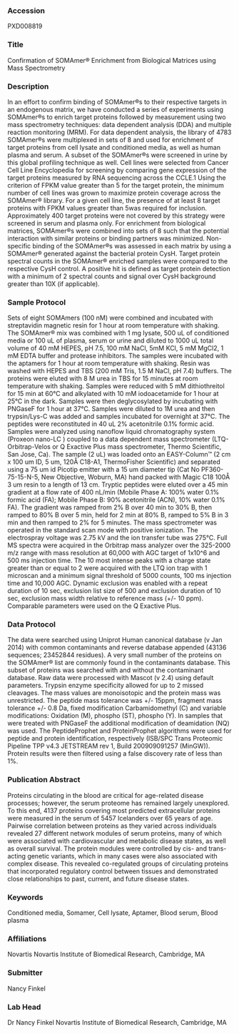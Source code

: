 ### Accession
PXD008819

### Title
Confirmation of SOMAmer® Enrichment from Biological Matrices using Mass Spectrometry

### Description
In an effort to confirm binding of SOMAmer®s to their respective targets in an endogenous matrix, we have conducted a series of experiments using SOMAmer®s to enrich target proteins followed by measurement using two mass spectrometry techniques:  data dependent analysis (DDA) and multiple reaction monitoring (MRM). For data dependent analysis, the library of 4783 SOMAmer®s were multiplexed in sets of 8 and used for enrichment of target proteins from cell lysate and conditioned media, as well as human plasma and serum.  A subset of the SOMAmer®s were screened in urine by this global profiling technique as well.  Cell lines were selected from Cancer Cell Line Encyclopedia for screening by comparing gene expression of the target proteins measured by RNA sequencing across the CCLE.1  Using the criterion of FPKM value greater than 5 for the target protein, the minimum number of cell lines was grown to maximize protein coverage across the SOMAmer® library.  For a given cell line, the presence of at least 8 target proteins with FPKM values greater than 5was required for inclusion.  Approximately 400 target proteins were not covered by this strategy were screened in serum and plasma only.  For enrichment from biological matrices, SOMAmer®s were combined into sets of 8 such that the potential interaction with similar proteins or binding partners was minimized.  Non-specific binding of the SOMAmer®s was assessed in each matrix by using a SOMAmer® generated against the bacterial protein CysH.  Target protein spectral counts in the SOMAmer® enriched samples were compared to the respective CysH control.  A positive hit is defined as target protein detection with a minimum of 2 spectral counts and signal over CysH background greater than 10X (if applicable).

### Sample Protocol
Sets of eight SOMAmers (100 nM) were combined and incubated with streptavidin magnetic resin for 1 hour at room temperature with shaking.  The SOMAmer® mix was combined with 1 mg lysate, 500 uL of conditioned media or 100 uL of plasma, serum or urine and diluted to 1000 uL total volume of 40 mM HEPES, pH 7.5, 100 mM NaCl, 5mM KCl, 5 mM MgCl2, 1 mM EDTA buffer and protease inhibitors.   The samples were incubated with the aptamers for 1 hour at room temperature with shaking.  Resin was washed with HEPES and TBS (200 mM Tris, 1.5 M NaCl, pH 7.4) buffers.  The proteins were eluted with 8 M urea in TBS for 15 minutes at room temperature with shaking.  Samples were reduced with 5 mM dithiothreitol for 15 min at 60°C and alkylated with 10 mM iodoacetamide for 1 hour at 25°C in the dark.  Samples were then deglycosylated by incubating with PNGaseF for 1 hour at 37°C.  Samples were diluted to 1M urea and then trypsin/Lys-C was added and samples incubated for overnight at 37°C.  The peptides were reconstituted in 40 uL 2% acetonitrile 0.1% formic acid.  Samples were analyzed using  nanoflow liquid chromatography system (Proxeon nano-LC ) coupled to a data dependent mass spectrometer (LTQ-Orbitrap-Velos or Q Exactive Plus mass spectrometer, Thermo Scientific, San Jose, Ca).   The sample (2 uL) was loaded onto an EASY-Column™ (2 cm x 100 um ID, 5 um, 120Å C18-A1, ThermoFisher Scientific) and separated using a 75 um id Picotip emitter with a 15 um diameter tip (Cat No PF360-75-15-N-5, New Objective, Woburn, MA) hand packed with Magic C18 100Å 3 um resin to a length of 13 cm.  Tryptic peptides were eluted over a 45 min gradient at a flow rate of 400 nL/min (Mobile Phase A:  100% water 0.1% formic acid (FA); Mobile Phase B: 90% acetonitrile (ACN), 10% water 0.1% FA).  The gradient was ramped from 2% B over 40 min to 30% B, then ramped to 80% B over 5 min, held for 2 min at 80% B, ramped to 5% B in 3 min and then ramped to 2% for 5 minutes.  The mass spectrometer was operated in the standard scan mode with positive ionization.  The electrospray voltage was 2.75 kV and the ion transfer tube was 275°C.  Full MS spectra were acquired in the Orbitrap mass analyzer over the 325-2000 m/z range with mass resolution at 60,000 with AGC target of 1x10^6 and 500 ms injection time.  The 10 most intense peaks with a charge state greater than or equal to 2 were acquired with the LTQ ion trap with 1 microscan and a minimum signal threshold of 5000 counts, 100 ms injection time and 10,000 AGC.  Dynamic exclusion was enabled with a repeat duration of 10 sec, exclusion list size of 500 and exclusion duration of 10 sec, exclusion mass width relative to reference mass (+/- 10 ppm).  Comparable parameters were used on the Q Exactive Plus.

### Data Protocol
The data were searched using Uniprot Human canonical database (v Jan 2014) with common contaminants and reverse database appended (43136 sequences; 23452844 residues).  A very small number of the proteins on the SOMAmer® list are commonly found in the contaminants database.  This subset of proteins was searched with and without the contaminant database.  Raw data were processed with Mascot (v 2.4) using default parameters.  Trypsin enzyme specificity allowed for up to 2 missed cleavages.  The mass values are monoisotopic and the protein mass was unrestricted.  The peptide mass tolerance was +/- 15ppm, fragment mass tolerance +/- 0.8 Da, fixed modification Carbamidomethyl (C) and variable modifications: Oxidation (M), phospho (ST), phospho (Y).  In samples that were treated with PNGaseF the additional modification of deamidation (NQ) was used.  The PeptideProphet and ProteinProphet algorithms were used for peptide and protein identification, respectively (ISB/SPC Trans Proteomic Pipeline TPP v4.3 JETSTREAM rev 1, Build 200909091257 (MinGW)).  Protein results were then filtered using a false discovery rate of less than 1%.

### Publication Abstract
Proteins circulating in the blood are critical for age-related disease processes; however, the serum proteome has remained largely unexplored. To this end, 4137 proteins covering most predicted extracellular proteins were measured in the serum of 5457 Icelanders over 65 years of age. Pairwise correlation between proteins as they varied across individuals revealed 27 different network modules of serum proteins, many of which were associated with cardiovascular and metabolic disease states, as well as overall survival. The protein modules were controlled by cis- and trans-acting genetic variants, which in many cases were also associated with complex disease. This revealed co-regulated groups of circulating proteins that incorporated regulatory control between tissues and demonstrated close relationships to past, current, and future disease states.

### Keywords
Conditioned media, Somamer, Cell lysate, Aptamer, Blood serum, Blood plasma

### Affiliations
Novartis
Novartis Institute of Biomedical Research, Cambridge, MA

### Submitter
Nancy Finkel

### Lab Head
Dr Nancy Finkel
Novartis Institute of Biomedical Research, Cambridge, MA


